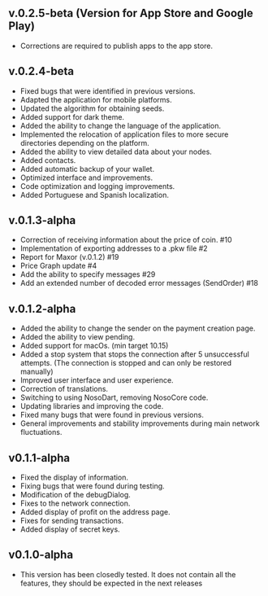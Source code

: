 ## v.0.2.5-beta (Version for App Store and Google Play)

- Corrections are required to publish apps to the app store.

## v.0.2.4-beta

- Fixed bugs that were identified in previous versions.
- Adapted the application for mobile platforms.
- Updated the algorithm for obtaining seeds.
- Added support for dark theme.
- Added the ability to change the language of the application.
- Implemented the relocation of application files to more secure directories depending on the platform.
- Added the ability to view detailed data about your nodes.
- Added contacts.
- Added automatic backup of your wallet.
- Optimized interface and improvements.
- Code optimization and logging improvements.
- Added Portuguese and Spanish localization.

## v.0.1.3-alpha

- Correction of receiving information about the price of coin. #10
- Implementation of exporting addresses to a .pkw file #2
- Report for Maxor (v.0.1.2) #19
- Price Graph update #4
- Add the ability to specify messages #29
- Add an extended number of decoded error messages (SendOrder) #18

## v.0.1.2-alpha

- Added the ability to change the sender on the payment creation page.
- Added the ability to view pending.
- Added support for macOs. (min target 10.15)
- Added a stop system that stops the connection after 5 unsuccessful attempts. (The connection is stopped and can only be restored manually)
- Improved user interface and user experience.
- Correction of translations.
- Switching to using NosoDart, removing NosoCore code.
- Updating libraries and improving the code.
- Fixed many bugs that were found in previous versions.
- General improvements and stability improvements during main network fluctuations.

## v0.1.1-alpha

* Fixed the display of information.
* Fixing bugs that were found during testing.
* Modification of the debugDialog.
* Fixes to the network connection.
* Added display of profit on the address page.
* Fixes for sending transactions.
* Added display of secret keys.

## v0.1.0-alpha

* This version has been closedly tested. It does not contain all the features, they should be expected in the next releases